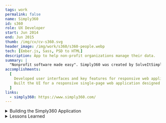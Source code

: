 ```yaml
---
tags: work
permalink: false
name: Simply360
id: s360
role: UX Developer
start: Jun 2014
end: Jun 2015
thumb: /img/cv/cv-s360.svg
header_image: /img/work/s360/s360-people.webp
tech: [Ember.js, Sass, PSD to HTML]
description: App to help non-profit organizations manage their data.
summary: |
  "Nonprofit software made easy". Simply360 was created by SolveItSimply to aid nonprofits with all of their administrative needs. It's simple and user-friendly interface will allow them to manage staff, create reports, and even handle event check-ins. It is the first nonprofit software to be built as a single page responsive application using the latest industry tools.
accomplishments:
  [
    Developed user interfaces and key features for responsive web applications.,
    Built the UI for a responsive single-page web application designed to help non-profit organizations efficiently manage their data.,
  ]
links:
  - simply360: https://www.simply360.com/
---
```


<!-- Details -->
<details>
    <summary>Building the Simply360 Application</summary>
    <div class="details-content">
        <div class="detail-image-wrapper" data-scrollable="true">
            <div class="scroll-container" tabindex="0" role="region" aria-label="Scrollable image content">
                <img src="/img/work/s360/s360-people.webp" alt="An example image of the Simply360 application" loading="lazy">
            </div>
            <div class="scroll-indicator">
                <em><span class="sr-only">This Section is</span> Scrollable</em>
            </div>
        </div>
        <p>
            As the team's <abbr title="User Experience">UX</abbr> Developer, I was responsible for translating Photoshop design documents into a fully functional web application using HTML/Handlebars, CSS/Sass, and JavaScript/Ember.js. This included implementing all UI elements, interactions, and the responsive grid system.
        </p>
        <p>
            We collaborated with a talented Brooklyn-based design agency, 
            <a href="https://milkshake.studio/" title="Go to Milkshake's website" target="_blank">Milkshake</a>, who designed the UI for Simply360. We held regular review meetings to discuss new features, requirements, and any design or development constraints. Once the initial designs were complete, they were handed over to us for implementation.
        </p>
        <h3>Using Ember.js</h3>
        <p>
            We built the application using <a href="https://emberjs.com/" title="Go to Ember.js website" target="_blank">Ember.js</a>, an MVC JavaScript framework developed by the team behind Ruby on Rails. Ember.js had its own ecosystem and CLI tools for creating and managing components:
        </p>

```bash
ember generate component my-component-name
```

        <p>
            For our asset pipeline, we used
            <a href="https://github.com/broccolijs/broccoli?tab=readme-ov-file" title="Go to Broccoli's Github page" target="_blank">Broccoli</a>, which is comparable to Grunt or Gulp but optimized for fast incremental rebuilds.
        </p>
        <h3>Styling with Sass & SMACSS</h3>
        <p>
            For styling, I used <a href="https://sass-lang.com/" title="Go to Sass website" target="_blank">Sass</a> due to its ability to define variables, nest styles, and easily import other files. I followed the
            <a href="https://smacss.com/" title="Go to SMACSS website" target="_blank">SMACSS</a> methodology, ensuring that my "modules" aligned 1:1 with Ember components.
            This made it simple to organize and locate styles while maintaining a clear CSS hierarchy:
        </p>
        <ul role="list">
            <li>Base Styles</li>
            <li>Layout Styles</li>
            <li>Component (Module) Styles</li>
            <li>State Styles</li>
        </ul>
        <h3>Templating with Handlebars</h3>
        <p>
            Ember components consisted of a JavaScript file for interactions and a <code>.hbs</code> (Handlebars) file for HTML structure. Ember used
            <a href="https://guides.emberjs.com/v3.3.0/templates/handlebars-basics/" title="Go to Ember's Handlebars documentation" target="_blank">Handlebars</a>
            as a templating language, making it easy to inject dynamic content into the UI.
        </p>
        <h3>Creating a Native App Feel</h3>
        <p>
            The biggest motivation for using modern frameworks like Ember was to mimic the smooth experience of native applications while maintaining the accessibility of a web app. Unlike traditional multi-page applications that require <strong>hard reloads</strong>, Ember allowed for seamless page updates with client-side routing.
        </p>
        <div class="detail-image-wrapper">
            <img src="/img/work/s360/simply360-mobile.webp" alt="Musora UI Colors" loading="lazy">
        </div>
        <p>
            Beyond responsive design, I focused on interactions to make the app feel native, such as sidebar navigation animations. I achieved this using CSS transitions and transforms to create smooth motion effects.
        </p>
        <h3>Final Thoughts</h3>
        <p>
            Simply360 was an ambitious project, and we successfully launched an MVP for clients. I'm proud of the work we accomplished.
        </p>
        <p>
            In the next section, I’ll share some of the lessons I learned.
        </p>
    </div>

</details>
<details>
  <summary>Lessons Learned</summary>
  <div class="details-content">
      <p>
          Simply360 was my first opportunity after my time at the <strong>Startup Institute</strong> of NY. I learned a lot about working for a startup, building applications with modern tools, and collaborating within a small team. Here are some of my main takeaways.
      </p>
      <h3>Lesson One: Choose Your Technology Wisely.</h3>
      <p>
          At the time, we opted to use bleeding-edge technology, including Ember.js as our front-end framework, along with its CLI tool, Ember CLI, for creating new components. We also used Broccoli for asset management, along with other very new tools. 
      </p>
      <p>
          When adopting new technologies, there are inevitable challenges. One major issue we encountered was Ember injecting multiple <code>&lt;div&gt;</code> elements into the 
          <abbr title="Document Object Model">DOM</abbr> after compilation. Not knowing exactly what would be rendered to the DOM made styling difficult, as CSS that relied on nested elements became unpredictable. To work around this, I had to add excessive class names, which polluted the template.
      </p>
      <p>
          Another challenge of using new technology is the lack of developer support. Many times, we faced issues unique to our application that we couldn’t find answers for. At one point, our CTO even had to rewrite parts of the source code to accommodate our needs.
      </p>
      <h3>Lesson Two: Startups Are Not Regular Jobs.</h3>
      <p>
          As someone fresh into my web development career, I was excited for my first official job. During my time at the Startup Institute, I had gained experience by volunteering at several startups in New York, but this was different—this was my first time working in a non-linear environment.
      </p>
      <p>
          Unlike a traditional 9-to-5 job, working at a startup often means racing toward deadlines. Working 50–60 hours a week was common, and while early-stage employees typically receive some equity, a startup’s survival is never guaranteed. 
      </p>
      <p>
          That being said, your efforts directly impact the health and success of the company. The high-pressure environment is demanding but also incredibly rewarding—not just financially, but in terms of experience. I learned to take pride in my work, knowing that my code and contributions were directly affecting users. 
      </p>
      <p>
          If you're early in your career, working at a startup—or even starting your own—is one of the fastest ways to grow.
      </p>
  </div>
</details>
